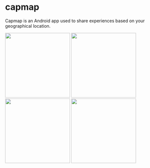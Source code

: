 # capmap

Capmap is an Android app used to share experiences based on your geographical location.

<img src="http://malmqvist.it/v%C3%A4strag%C3%B6taland.png" width="210">
<img src="http://malmqvist.it/gothenburg.png" width="210">
<img src="http://malmqvist.it/signin.png" width="210">
<img src="http://malmqvist.it/myvideos.png" width="210">

